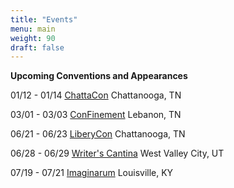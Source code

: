```yaml
---
title: "Events"
menu: main
weight: 90
draft: false
---
```

**Upcoming Conventions and Appearances**

01/12 - 01/14 [ChattaCon](https://chattacon.org/)
Chattanooga, TN

03/01 - 03/03 [ConFinement](https://www.confinementcon.org/)
Lebanon, TN

06/21 - 06/23 [LiberyCon](https://www.libertycon.org/)
Chattanooga, TN

06/28 - 06/29 [Writer's Cantina](https://writerscantina.org/)
West Valley City, UT

07/19 - 07/21 [Imaginarum](https://www.entertheimaginarium.com/)
Louisville, KY



